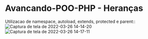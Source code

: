 # Avancando-POO-PHP - Heranças

Utilizacao de namespace, autoload, extends, protected e parent::![Captura de tela de 2022-03-26 14-14-20](https://user-images.githubusercontent.com/80271634/160250312-d9d345a5-149e-416b-b96c-4d7981a3c633.png)
![Captura de tela de 2022-03-26 14-17-11](https://user-images.githubusercontent.com/80271634/160250346-8d0529f5-5ce5-4ee2-ae5e-611468ca8e2f.png)
